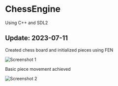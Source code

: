﻿# ChessEngine
Using C++ and SDL2

## Update: 2023-07-11

<p align="left">
    Created chess board and initialized pieces using FEN
</p>
<p align="left">
    <img src="https://github.com/omarkham/ChessEngine/assets/95939886/d36773ef-6b72-48b3-b67d-2580b71c5706" alt="Screenshot 1" style="margin-right: 20px;">
</p>
<p align="left">
    Basic piece movement achieved
</p>
<p>
    <img src="https://github.com/omarkham/ChessEngine/assets/95939886/1cf0c819-f04a-449c-8639-31b8124a3653" alt="Screenshot 2">
</p>

